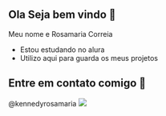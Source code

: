 ## Ola Seja bem vindo 🤟

 Meu nome e Rosamaria Correia
 
- Estou estudando no alura
- Utilizo aqui para guarda os meus projetos

 ## Entre em contato comigo 📧

 @kennedyrosamaria
![](https://tenor.com/pt-BR/view/spongebob-squarepants-inspiration-rainbow-spongebob-wow-gif-15770014119538260723)